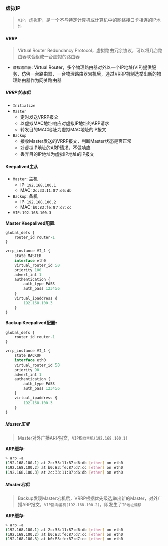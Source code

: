 ### 虚拟IP

> `VIP`，虚拟IP，是一个不与特定计算机或计算机中的网络接口卡相连的IP地址

#### VRRP

> Virtual Router Redundancy Protocol，虚拟路由冗余协议，可以将几台路由器联合组成一台虚拟的路由器

* `虚拟路由器`: Virtual Router，多个物理路由器对外以一个IP地址(VIP)提供服务，仿佛一台路由器，一台物理路由器宕机后，通过VRRP机制选举出新的物理路由器作为网关路由器

##### VRRP状态机

* `Initialize`
* `Master`
    * 定时发送VRRP报文
    * 以虚拟MAC地址响应对虚拟IP地址的ARP请求
    * 转发目的MAC地址为虚拟MAC地址的IP报文
* `Backup`
    * 接收Master发送的VRRP报文，判断Master状态是否正常
    * 对虚拟IP地址的ARP请求，不做响应
    * 丢弃目的IP地址为虚拟IP地址的IP报文

#### Keepalived主从

* `Master`: 主机
    * IP: `192.168.100.1`
    * MAC: `2c:33:11:87:d6:db`
* `Backup`: 备机
    * IP: `192.168.100.2`
    * MAC: `b0:83:fe:87:d7:cc`
* `VIP`: `192.168.100.3`

**Master Keepalived配置:**

```js
global_defs {
    router_id router-1
}

vrrp_instance VI_1 {
    state MASTER
    interface eth0
    virtual_router_id 50
    priority 100
    advert_int 1
    authentication {
        auth_type PASS
        auth_pass 123456
    }
    virtual_ipaddress {
        192.168.100.3
    }
}
```

**Backup Keepalived配置:**

```js
global_defs {
    router_id router-1
}

vrrp_instance VI_1 {
    state BACKUP
    interface eth0
    virtual_router_id 50
    priority 90
    advert_int 1
    authentication {
        auth_type PASS
        auth_pass 123456
    }
    virtual_ipaddress {
        192.168.100.3
    }
}
```

##### Master正常

> Master对外广播ARP报文，`VIP指向主机(192.168.100.1)`

**ARP缓存:**

```bash
> arp -a
(192.168.100.1) at 2c:33:11:87:d6:db [ether] on eth0
(192.168.100.2) at b0:83:fe:87:d7:cc [ether] on eth0
(192.168.100.3) at 2c:33:11:87:d6:db [ether] on eth0
```

##### Master宕机

> Backup发现Master宕机后，VRRP根据优先级选举出新的Master，对外广播ARP报文，`VIP指向备机(192.168.100.2)`，即发生了`IP地址漂移`

**ARP缓存:**

```bash
> arp -a
(192.168.100.1) at 2c:33:11:87:d6:db [ether] on eth0
(192.168.100.2) at b0:83:fe:87:d7:cc [ether] on eth0
(192.168.100.3) at b0:83:fe:87:d7:cc [ether] on eth0
```

